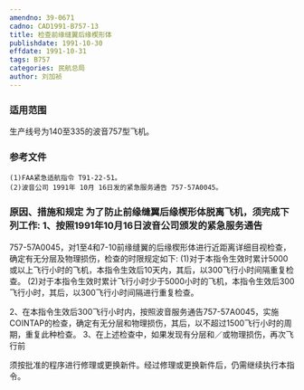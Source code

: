 ```yaml
---
amendno: 39-0671
cadno: CAD1991-B757-13
title: 检查前缘缝翼后缘楔形体
publishdate: 1991-10-30
effdate: 1991-10-31
tags: B757
categories: 民航总局
author: 刘加祯
---
```


### 适用范围 
生产线号为140至335的波音757型飞机。

### 参考文件
    (1)FAA紧急适航指令 T91-22-51。
    (2)波音公司 1991年 10月 16日发的紧急服务通告 757-57A0045。


### 原因、措施和规定     为了防止前缘缝翼后缘楔形体脱离飞机，须完成下列工作: 1、按照1991年10月16日波音公司颁发的紧急服务通告
757-57A0045，对1至4和7-10前缘缝翼的后缘楔形体进行近距离详细目视检查，确定有无分层及物理损伤，检查的时限规定如下: 
      (1)对于本指令生效时累计5000或以上飞行小时的飞机，本指令生效后10天内，其后，以300飞行小时间隔重复检查。 
      (2)对于本指令生效时累计飞行小时少于5000小时的飞机，本指令生效后300飞行小时，其后，以300飞行小时间隔进行重复检查。 

2、在本指令生效后300飞行小时内，按照波音服务通告757-57A0045，实施COINTAP的检查，确定有无分层和物理损伤，其后，以不超过1500飞行小时的周期，重复此种检查。 
    3、在上述检查中，如果发现有分层和／或物理损伤，再次飞行前
  
须按批准的程序进行修理或更换新件。经过修理或更换新件后，仍需继续执行本指令。
